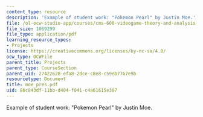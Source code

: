 ```yaml
---
content_type: resource
description: 'Example of student work: "Pokemon Pearl" by Justin Moe.'
file: /ol-ocw-studio-app/courses/cms-600-videogame-theory-and-analysis-fall-2007/86c843df11bbd404f041c4a61615e307_moe_pres.pdf
file_size: 1069299
file_type: application/pdf
learning_resource_types:
- Projects
license: https://creativecommons.org/licenses/by-nc-sa/4.0/
ocw_type: OCWFile
parent_title: Projects
parent_type: CourseSection
parent_uid: 27422620-efa8-2dce-c8e8-c59eb7767e9b
resourcetype: Document
title: moe_pres.pdf
uid: 86c843df-11bb-d404-f041-c4a61615e307
---
```

Example of student work: "Pokemon Pearl" by Justin Moe.